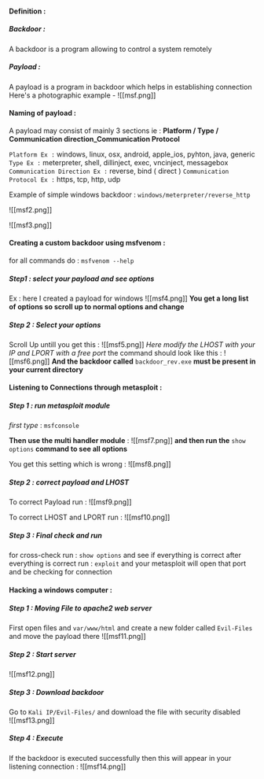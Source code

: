 #### Definition :
##### Backdoor : 
A backdoor is a program allowing to control a system remotely

##### Payload :
A payload is a program in backdoor which helps in establishing connection 
Here's a photographic example -
![[msf.png]]


#### Naming of payload :
A payload may consist of mainly 3 sections ie :
**Platform / Type / Communication direction_Communication Protocol**

`Platform Ex :` windows, linux, osx, android, apple_ios, pyhton, java, generic
`Type Ex :` meterpreter, shell, dillinject, exec, vncinject, messagebox
`Communication Direction Ex :` reverse, bind ( direct )
`Communication Protocol Ex :` https, tcp, http, udp

Example of simple windows backdoor : `windows/meterpreter/reverse_http`

![[msf2.png]]

![[msf3.png]]

#### Creating a custom backdoor using msfvenom :

for all commands do : `msfvenom --help`

##### Step1 : select your payload and see options
Ex : here I created a payload for windows
![[msf4.png]]
**You get a long list of options so scroll up to normal options and change**

##### Step 2 : Select your options 
Scroll Up untill you get this :
![[msf5.png]]
*Here modify the LHOST with your IP and LPORT with a free port*
the command should look like this :
![[msf6.png]]
**And the backdoor called** `backdoor_rev.exe` **must be present in your current directory**

#### Listening to Connections through metasploit :
##### Step 1 : run metasploit module
*first type* : `msfconsole` 

**Then use the multi handler module** :
![[msf7.png]]
**and then run the** `show options` **command to see all options**

You get this setting which is wrong :
![[msf8.png]]

##### Step 2 : correct payload and LHOST
To correct Payload run :
![[msf9.png]]

To correct LHOST and LPORT run :
![[msf10.png]]

##### Step 3 : Final check and run
for cross-check run : `show options` and see if everything is correct
after everything is correct run :
`exploit` and your metasploit will open that port and be checking for connection

#### Hacking a windows computer :
##### Step 1 : Moving File to apache2 web server
First open files and `var/www/html` and create a new folder called `Evil-Files` and move the payload there
![[msf11.png]]

##### Step 2 : Start server
![[msf12.png]]

##### Step 3 : Download backdoor
Go to `Kali IP/Evil-Files/` and download the file with security disabled  
![[msf13.png]]

##### Step 4 : Execute
If the backdoor is executed successfully then this will appear in your listening connection :
![[msf14.png]]


